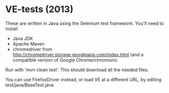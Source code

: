 VE-tests (2013)
========

These are written in Java using the Selenium test framework.
You'll need to install
* Java JDK
* Apache Maven
* chromedriver from http://chromedriver.storage.googleapis.com/index.html (and a compatible version of Google Chrome/chromium).

Run with 'mvn clean test'. This should download all the needed files.

You can use FirefoxDriver instead, or load VE at a different URL, by editing test/java/BaseTest.java
